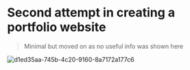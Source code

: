 # Second attempt in creating a portfolio website

> Minimal but moved on as no useful info was shown here

![d1ed35aa-745b-4c20-9160-8a7172a177c6](https://user-images.githubusercontent.com/44605554/212532927-e4bf9703-9745-49fb-a6e3-fd20066353e0.png)
